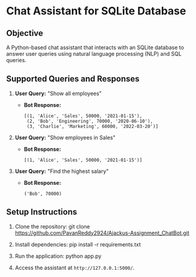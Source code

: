 # Chat Assistant for SQLite Database

## Objective

A Python-based chat assistant that interacts with an SQLite database to answer user queries using natural language processing (NLP) and SQL queries.

## Supported Queries and Responses

1. **User Query:** "Show all employees"
   - **Bot Response:** 
     ```
     [(1, 'Alice', 'Sales', 50000, '2021-01-15'), 
      (2, 'Bob', 'Engineering', 70000, '2020-06-10'), 
      (3, 'Charlie', 'Marketing', 60000, '2022-03-20')]
     ```

2. **User Query:** "Show employees in Sales"
   - **Bot Response:** 
     ```
     [(1, 'Alice', 'Sales', 50000, '2021-01-15')]
     ```

3. **User Query:** "Find the highest salary"
   - **Bot Response:** 
     ```
     ('Bob', 70000)
     ```

## Setup Instructions

1. Clone the repository: git clone https://github.com/PavanReddy2924/Ajackus-Assignment_ChatBot.git 

2. Install dependencies: pip install -r requirements.txt

3. Run the application: python app.py

4. Access the assistant at `http://127.0.0.1:5000/`.





